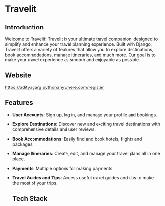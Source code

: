 # Travelit

## Introduction

Welcome to Travelit! Travelit is your ultimate travel companion, designed to simplify and enhance your travel planning experience. Built with Django, Travelit offers a variety of features that allow you to explore destinations, book accommodations, manage itineraries, and much more. Our goal is to make your travel experience as smooth and enjoyable as possible.

## Website
https://adityagarg.pythonanywhere.com/register

## Features

- **User Accounts**: Sign up, log in, and manage your profile and bookings.
- **Explore Destinations**: Discover new and exciting travel destinations with comprehensive details and user reviews.
- **Book Accommodations**: Easily find and book hotels, flights and packages.
- **Manage Itineraries**: Create, edit, and manage your travel plans all in one place.
- **Payments**: Multiple options for making payments.
- **Travel Guides and Tips**: Access useful travel guides and tips to make the most of your trips.

  ## Tech Stack


